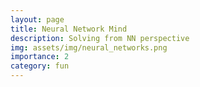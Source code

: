 ```yaml
---
layout: page
title: Neural Network Mind
description: Solving from NN perspective
img: assets/img/neural_networks.png
importance: 2
category: fun
---
```

